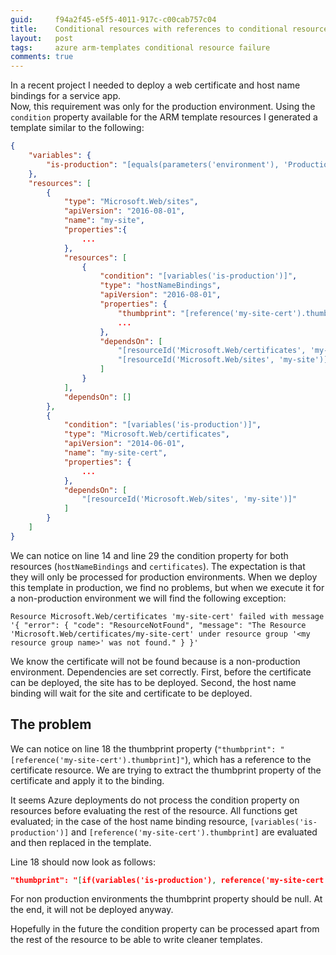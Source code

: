 ```yaml
---
guid:     f94a2f45-e5f5-4011-917c-c00cab757c04
title:    Conditional resources with references to conditional resources in ARM Templates Fail to Deploy
layout:   post
tags:     azure arm-templates conditional resource failure
comments: true
---
```


In a recent project I needed to deploy a web certificate and host name bindings for a service app.<br/>
Now, this requirement was only for the production environment. Using the `condition` property available for the ARM template resources I generated a template similar to the following:

<!-- more -->

```json
{
    "variables": {
        "is-production": "[equals(parameters('environment'), 'Production')]"
    },
    "resources": [
        {
            "type": "Microsoft.Web/sites",
            "apiVersion": "2016-08-01",
            "name": "my-site",
            "properties":{
                ...
            },
            "resources": [
                {
                    "condition": "[variables('is-production')]",
                    "type": "hostNameBindings",
                    "apiVersion": "2016-08-01",
                    "properties": {
                        "thumbprint": "[reference('my-site-cert').thumbprint]",
                        ...
                    },
                    "dependsOn": [
                        "[resourceId('Microsoft.Web/certificates', 'my-site-cert')]",
                        "[resourceId('Microsoft.Web/sites', 'my-site')]"
                    ]
                }
            ],
            "dependsOn": []
        },
        {
            "condition": "[variables('is-production')]",
            "type": "Microsoft.Web/certificates",
            "apiVersion": "2014-06-01",
            "name": "my-site-cert",
            "properties": {
                ...
            },
            "dependsOn": [
                "[resourceId('Microsoft.Web/sites', 'my-site')]"
            ]
        }
    ]
}
```

We can notice on line 14 and line 29 the condition property for both resources (`hostNameBindings` and `certificates`). The expectation is that they will only be processed for production environments. When we deploy this template in production, we find no problems, but when we execute it for a non-production environment we will find the following exception:

`Resource Microsoft.Web/certificates 'my-site-cert' failed with message '{ "error": { "code": "ResourceNotFound", "message": "The Resource 'Microsoft.Web/certificates/my-site-cert' under resource group '<my resource group name>' was not found." } }'`

We know the certificate will not be found because is a non-production environment.
Dependencies are set correctly. First, before the certificate can be deployed, the site has to be deployed. Second, the host name binding will wait for the site and certificate to be deployed.

## The problem
We can notice on line 18 the thumbprint property (`"thumbprint": "[reference('my-site-cert').thumbprint]"`), which has a reference to the certificate resource. We are trying to extract the thumbprint property of the certificate and apply it to the binding.

It seems Azure deployments do not process the condition property on resources before evaluating the rest of the resource. All functions get evaluated; in the case of the host name binding resource, `[variables('is-production')]` and `[reference('my-site-cert').thumbprint]` are evaluated and then replaced in the template. 

Line 18 should now look as follows:

```json
"thumbprint": "[if(variables('is-production'), reference('my-site-cert').thumbprint, '')]"
```

For non production environments the thumbprint property should be null. At the end, it will not be deployed anyway.

Hopefully in the future the condition property can be processed apart from the rest of the resource to be able to write cleaner templates.